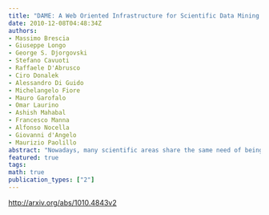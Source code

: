 ```yaml
---
title: "DAME: A Web Oriented Infrastructure for Scientific Data Mining &   Exploration"
date: 2010-12-08T04:48:34Z
authors:
- Massimo Brescia
- Giuseppe Longo
- George S. Djorgovski
- Stefano Cavuoti
- Raffaele D'Abrusco
- Ciro Donalek
- Alessandro Di Guido
- Michelangelo Fiore
- Mauro Garofalo
- Omar Laurino
- Ashish Mahabal
- Francesco Manna
- Alfonso Nocella
- Giovanni d'Angelo
- Maurizio Paolillo
abstract: "Nowadays, many scientific areas share the same need of being able to deal with massive and distributed datasets and to perform on them complex knowledge extraction tasks. This simple consideration is behind the international efforts to build virtual organizations such as, for instance, the Virtual Observatory (VObs). DAME (DAta Mining & Exploration) is an innovative, general purpose, Web-based, VObs compliant, distributed data mining infrastructure specialized in Massive Data Sets exploration with machine learning methods. Initially fine tuned to deal with astronomical data only, DAME has evolved in a general purpose platform which has found applications also in other domains of human endeavor. We present the products and a short outline of a science case, together with a detailed description of main features available in the beta release of the web application now released."
featured: true
tags:
math: true
publication_types: ["2"]
---
```

http://arxiv.org/abs/1010.4843v2

